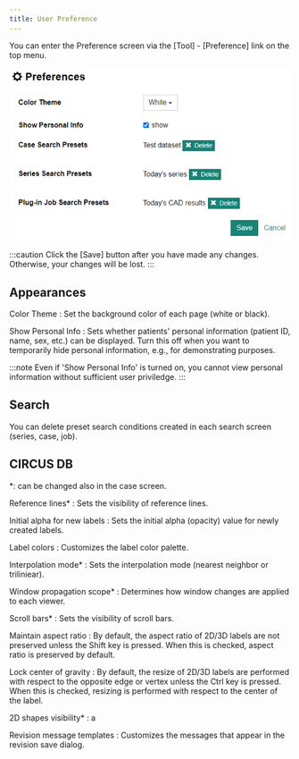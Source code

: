 ```yaml
---
title: User Preference
---
```


You can enter the Preference screen via the [Tool] - [Preference] link on the top menu.

![Preferences](user-preference.png)

:::caution
Click the [Save] button after you have made any changes. Otherwise, your changes will be lost.
:::

## Appearances

Color Theme
: Set the background color of each page (white or black).

Show Personal Info
: Sets whether patients' personal information (patient ID, name, sex, etc.) can be displayed. Turn this off when you want to temporarily hide personal information, e.g., for demonstrating purposes.

:::note
Even if 'Show Personal Info' is turned on, you cannot view personal information without sufficient user priviledge.
:::

## Search

You can delete preset search conditions created in each search screen (series, case, job).

## CIRCUS DB

\*: can be changed also in the case screen.

Reference lines\*
: Sets the visibility of reference lines.

Initial alpha for new labels
: Sets the initial alpha (opacity) value for newly created labels.

Label colors
: Customizes the label color palette.

Interpolation mode\*
: Sets the interpolation mode (nearest neighbor or triliniear).

Window propagation scope\*
: Determines how window changes are applied to each viewer.

Scroll bars\*
: Sets the visibility of scroll bars.

Maintain aspect ratio
: By default, the aspect ratio of 2D/3D labels are not preserved unless the Shift key is pressed. When this is checked, aspect ratio is preserved by default.

Lock center of gravity
: By default, the resize of 2D/3D labels are performed with respect to the opposite edge or vertex unless the Ctrl key is pressed. When this is checked, resizing is performed with respect to the center of the label.

2D shapes visibility\*
: a

Revision message templates
: Customizes the messages that appear in the revision save dialog.
